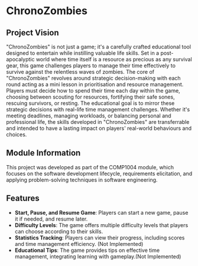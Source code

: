 # ChronoZombies

## Project Vision
"ChronoZombies" is not just a game; it's a carefully crafted educational tool designed to entertain while instilling valuable life skills. Set in a post-apocalyptic world where time itself is a resource as precious as any survival gear, this game challenges players to manage their time effectively to survive against the relentless waves of zombies.
The core of "ChronoZombies" revolves around strategic decision-making with each round acting as a mini lesson in prioritisation and resource management. Players must decide how to spend their time each day within the game, choosing between scouting for resources, fortifying their safe sones, rescuing survivors, or resting.
The educational goal is to mirror these strategic decisions with real-life time management challenges. Whether it's meeting deadlines, managing workloads, or balancing personal and professional life, the skills developed in "ChronoZombies" are transferrable and intended to have a lasting impact on players' real-world behaviours and choices.

## Module Information
This project was developed as part of the COMP1004 module, which focuses on the software development lifecycle, requirements elicitation, and applying problem-solving techniques in software engineering.

## Features
- **Start, Pause, and Resume Game**: Players can start a new game, pause it if needed, and resume later.
- **Difficulty Levels**: The game offers multiple difficulty levels that players can choose according to their skills.
- **Statistics Tracking**: Players can view their progress, including scores and time management efficiency. (Not Implemented)
- **Educational Tips**: The game provides tips on effective time management, integrating learning with gameplay.(Not Implemented)
